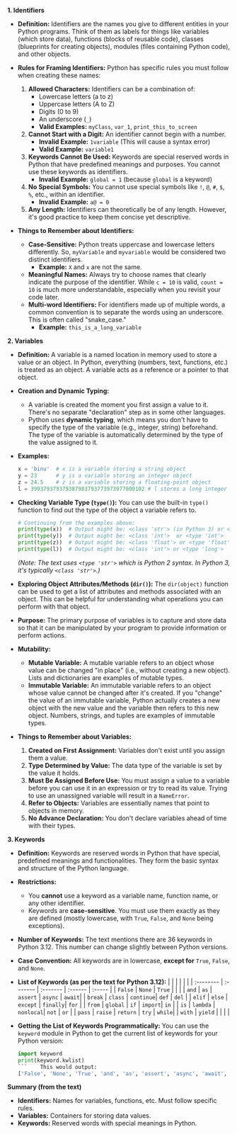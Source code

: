 **1. Identifiers**
*   **Definition:** Identifiers are the names you give to different entities in your Python programs. Think of them as labels for things like variables (which store data), functions (blocks of reusable code), classes (blueprints for creating objects), modules (files containing Python code), and other objects.
*   **Rules for Framing Identifiers:** Python has specific rules you must follow when creating these names:
    1.  **Allowed Characters:** Identifiers can be a combination of:
        *   Lowercase letters (a to z)
        *   Uppercase letters (A to Z)
        *   Digits (0 to 9)
        *   An underscore (`_`)
        *   **Valid Examples:** `myClass`, `var_1`, `print_this_to_screen`
    2.  **Cannot Start with a Digit:** An identifier cannot begin with a number.
        *   **Invalid Example:** `1variable` (This will cause a syntax error)
        *   **Valid Example:** `variable1`
    3.  **Keywords Cannot Be Used:** Keywords are special reserved words in Python that have predefined meanings and purposes. You cannot use these keywords as identifiers.
        *   **Invalid Example:** `global = 1` (because `global` is a keyword)
    4.  **No Special Symbols:** You cannot use special symbols like `!`, `@`, `#`, `$`, `%`, etc., within an identifier.
        *   **Invalid Example:** `a@ = 0`
    5.  **Any Length:** Identifiers can theoretically be of any length. However, it's good practice to keep them concise yet descriptive.

*   **Things to Remember about Identifiers:**
    *   **Case-Sensitive:** Python treats uppercase and lowercase letters differently. So, `myVariable` and `myvariable` would be considered two distinct identifiers.
        *   **Example:** `X` and `x` are not the same.
    *   **Meaningful Names:** Always try to choose names that clearly indicate the purpose of the identifier. While `c = 10` is valid, `count = 10` is much more understandable, especially when you revisit your code later.
    *   **Multi-word Identifiers:** For identifiers made up of multiple words, a common convention is to separate the words using an underscore. This is often called "snake_case."
        *   **Example:** `this_is_a_long_variable`

**2. Variables**
*   **Definition:** A variable is a named location in memory used to store a value or an object. In Python, everything (numbers, text, functions, etc.) is treated as an object. A variable acts as a reference or a pointer to that object.
*   **Creation and Dynamic Typing:**
    *   A variable is created the moment you first assign a value to it. There's no separate "declaration" step as in some other languages.
    *   Python uses **dynamic typing**, which means you don't have to specify the type of the variable (e.g., integer, string) beforehand. The type of the variable is automatically determined by the type of the value assigned to it.

*   **Examples:**
    ```python
    x = 'binu'  # x is a variable storing a string object
    y = 23      # y is a variable storing an integer object
    z = 24.5    # z is a variable storing a floating-point object
    l = 399379379379387983793773973977000102 # l stores a long integer (in Python 3, this is just a standard int)
    ```

*   **Checking Variable Type (`type()`):**
    You can use the built-in `type()` function to find out the type of the object a variable refers to.
    ```python
    # Continuing from the examples above:
    print(type(x))  # Output might be: <class 'str'> (in Python 3) or <type 'str'> (as in the text, for Python 2)
    print(type(y))  # Output might be: <class 'int'>  or <type 'int'>
    print(type(z))  # Output might be: <class 'float'> or <type 'float'>
    print(type(l))  # Output might be: <class 'int'> or <type 'long'>
    ```
    *(Note: The text uses `<type 'str'>` which is Python 2 syntax. In Python 3, it's typically `<class 'str'>`.)*

*   **Exploring Object Attributes/Methods (`dir()`):**
    The `dir(object)` function can be used to get a list of attributes and methods associated with an object. This can be helpful for understanding what operations you can perform with that object.

*   **Purpose:** The primary purpose of variables is to capture and store data so that it can be manipulated by your program to provide information or perform actions.

*   **Mutability:**
    *   **Mutable Variable:** A mutable variable refers to an object whose value can be changed "in place" (i.e., without creating a new object). Lists and dictionaries are examples of mutable types.
    *   **Immutable Variable:** An immutable variable refers to an object whose value cannot be changed after it's created. If you "change" the value of an immutable variable, Python actually creates a new object with the new value and the variable then refers to this new object. Numbers, strings, and tuples are examples of immutable types.

*   **Things to Remember about Variables:**
    1.  **Created on First Assignment:** Variables don't exist until you assign them a value.
    2.  **Type Determined by Value:** The data type of the variable is set by the value it holds.
    3.  **Must Be Assigned Before Use:** You must assign a value to a variable before you can use it in an expression or try to read its value. Trying to use an unassigned variable will result in a `NameError`.
    4.  **Refer to Objects:** Variables are essentially names that point to objects in memory.
    5.  **No Advance Declaration:** You don't declare variables ahead of time with their types.

**3. Keywords**

*   **Definition:** Keywords are reserved words in Python that have special, predefined meanings and functionalities. They form the basic syntax and structure of the Python language.
*   **Restrictions:**
    *   You **cannot** use a keyword as a variable name, function name, or any other identifier.
    *   Keywords are **case-sensitive**. You must use them exactly as they are defined (mostly lowercase, with `True`, `False`, and `None` being exceptions).
*   **Number of Keywords:** The text mentions there are 36 keywords in Python 3.12. This number can change slightly between Python versions.
*   **Case Convention:** All keywords are in lowercase, **except for** `True`, `False`, and `None`.
*   **List of Keywords (as per the text for Python 3.12):**
    |           |          |          |         |        |
    | :-------- | :------- | :------- | :------ | :----- |
    | `False`   | `None`   | `True`   |         |        |
    | `and`     | `as`     | `assert` | `async` | `await`|
    | `break`   | `class`  | `continue`| `def`   | `del`  |
    | `elif`    | `else`   | `except` | `finally`| `for`  |
    | `from`    | `global` | `if`     | `import`| `in`   |
    | `is`      | `lambda` | `nonlocal`| `not`   | `or`   |
    | `pass`    | `raise`  | `return` | `try`   | `while`|
    | `with`    | `yield`  |          |         |        |

*   **Getting the List of Keywords Programmatically:**
    You can use the `keyword` module in Python to get the current list of keywords for your Python version:
    ```python
    import keyword
    print(keyword.kwlist)
    ```    This would output:
    ['False', 'None', 'True', 'and', 'as', 'assert', 'async', 'await', 'break', 'class', 'continue', 'def', 'del', 'elif', 'else', 'except', 'finally', 'for', 'from', 'global', 'if', 'import', 'in', 'is', 'lambda', 'nonlocal', 'not', 'or', 'pass', 'raise', 'return', 'try', 'while', 'with', 'yield']
    ```

**Summary (from the text)**
*   **Identifiers:** Names for variables, functions, etc. Must follow specific rules.
*   **Variables:** Containers for storing data values.
*   **Keywords:** Reserved words with special meanings in Python.

